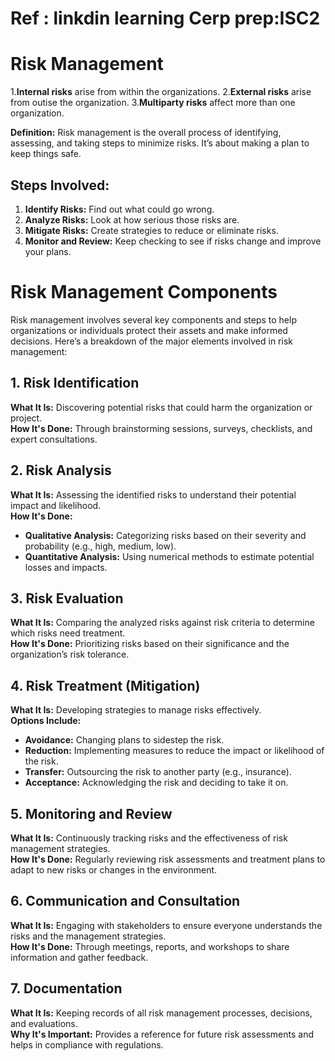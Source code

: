 # Ref : linkdin learning Cerp prep:ISC2
# Risk Management
1.**Internal risks** arise from within the organizations.
2.**External risks** arise from outise the organization.
3.**Multiparty risks** affect more than one organization.

**Definition:** Risk management is the overall process of identifying, assessing, and taking steps to minimize risks. It’s about making a plan to keep things safe.

## Steps Involved:

1. **Identify Risks:** Find out what could go wrong.
2. **Analyze Risks:** Look at how serious those risks are.
3. **Mitigate Risks:** Create strategies to reduce or eliminate risks.
4. **Monitor and Review:** Keep checking to see if risks change and improve your plans.

# Risk Management Components

Risk management involves several key components and steps to help organizations or individuals protect their assets and make informed decisions. Here’s a breakdown of the major elements involved in risk management:

## 1. Risk Identification
**What It Is:** Discovering potential risks that could harm the organization or project.  
**How It's Done:** Through brainstorming sessions, surveys, checklists, and expert consultations.

## 2. Risk Analysis
**What It Is:** Assessing the identified risks to understand their potential impact and likelihood.  
**How It's Done:**
- **Qualitative Analysis:** Categorizing risks based on their severity and probability (e.g., high, medium, low).
- **Quantitative Analysis:** Using numerical methods to estimate potential losses and impacts.

## 3. Risk Evaluation
**What It Is:** Comparing the analyzed risks against risk criteria to determine which risks need treatment.  
**How It's Done:** Prioritizing risks based on their significance and the organization’s risk tolerance.

## 4. Risk Treatment (Mitigation)
**What It Is:** Developing strategies to manage risks effectively.  
**Options Include:**
- **Avoidance:** Changing plans to sidestep the risk.
- **Reduction:** Implementing measures to reduce the impact or likelihood of the risk.
- **Transfer:** Outsourcing the risk to another party (e.g., insurance).
- **Acceptance:** Acknowledging the risk and deciding to take it on.

## 5. Monitoring and Review
**What It Is:** Continuously tracking risks and the effectiveness of risk management strategies.  
**How It's Done:** Regularly reviewing risk assessments and treatment plans to adapt to new risks or changes in the environment.

## 6. Communication and Consultation
**What It Is:** Engaging with stakeholders to ensure everyone understands the risks and the management strategies.  
**How It's Done:** Through meetings, reports, and workshops to share information and gather feedback.

## 7. Documentation
**What It Is:** Keeping records of all risk management processes, decisions, and evaluations.  
**Why It's Important:** Provides a reference for future risk assessments and helps in compliance with regulations.
